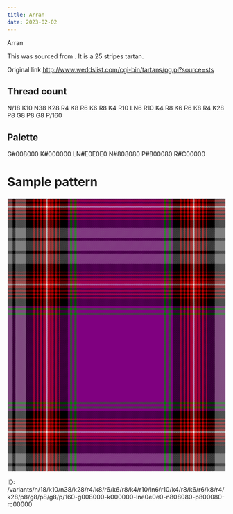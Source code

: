 ```yaml
---
title: Arran
date: 2023-02-02
---
```

Arran

This was sourced from <no value>.  It is a 25 stripes tartan.

Original link http://www.weddslist.com/cgi-bin/tartans/pg.pl?source=sts

## Thread count
N/18 K10 N38 K28 R4 K8 R6 K6 R8 K4 R10 LN6 R10 K4 R8 K6 R6 K8 R4 K28 P8 G8 P8 G8 P/160

## Palette
G#008000 K#000000 LN#E0E0E0 N#808080 P#800080 R#C00000

# Sample pattern

![Tartan detail](tartan.png "N/18 K10 N38 K28 R4 K8 R6 K6 R8 K4 R10 LN6 R10 K4 R8 K6 R6 K8 R4 K28 P8 G8 P8 G8 P/160 tartan")

ID: /variants/n/18/k10/n38/k28/r4/k8/r6/k6/r8/k4/r10/ln6/r10/k4/r8/k6/r6/k8/r4/k28/p8/g8/p8/g8/p/160-g008000-k000000-lne0e0e0-n808080-p800080-rc00000
